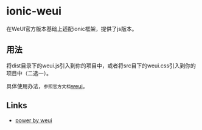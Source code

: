 # ionic-weui

在WeUI官方版本基础上适配ionic框架，提供了js版本。

## 用法
  将dist目录下的weui.js引入到你的项目中，或者将src目下的weui.css引入到你的项目中（二选一）。

  具体使用办法，`参照官方文档`[weui](https://github.com/weui/weui/wiki)。

## Links

- [power by weui](https://github.com/weui/weui)
